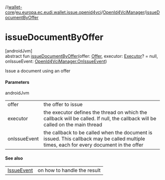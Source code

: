 //[wallet-core](../../../index.md)/[eu.europa.ec.eudi.wallet.issue.openid4vci](../index.md)/[OpenId4VciManager](index.md)/[issueDocumentByOffer](issue-document-by-offer.md)

# issueDocumentByOffer

[androidJvm]\
abstract fun [issueDocumentByOffer](issue-document-by-offer.md)(offer: [Offer](../-offer/index.md),
executor: [Executor](https://developer.android.com/reference/kotlin/java/util/concurrent/Executor.html)? = null,
onIssueEvent: [OpenId4VciManager.OnIssueEvent](-on-issue-event/index.md))

Issue a document using an offer

#### Parameters

androidJvm

|              |                                                                                                                                         |
|--------------|-----------------------------------------------------------------------------------------------------------------------------------------|
| offer        | the offer to issue                                                                                                                      |
| executor     | the executor defines the thread on which the callback will be called. If null, the callback will be called on the main thread           |
| onIssueEvent | the callback to be called when the document is issued. This callback may be called multiple times, each for every document in the offer |

#### See also

|                                        |                             |
|----------------------------------------|-----------------------------|
| [IssueEvent](../-issue-event/index.md) | on how to handle the result |

